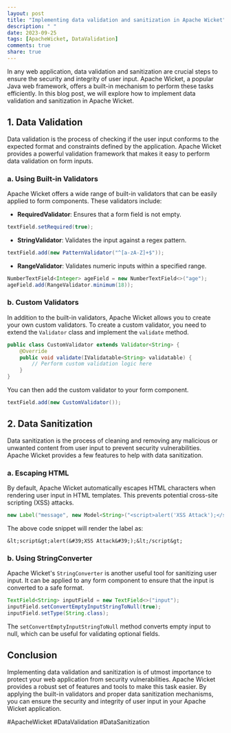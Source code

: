 ```yaml
---
layout: post
title: "Implementing data validation and sanitization in Apache Wicket"
description: " "
date: 2023-09-25
tags: [ApacheWicket, DataValidation]
comments: true
share: true
---
```


In any web application, data validation and sanitization are crucial steps to ensure the security and integrity of user input. Apache Wicket, a popular Java web framework, offers a built-in mechanism to perform these tasks efficiently. In this blog post, we will explore how to implement data validation and sanitization in Apache Wicket.

## 1. Data Validation

Data validation is the process of checking if the user input conforms to the expected format and constraints defined by the application. Apache Wicket provides a powerful validation framework that makes it easy to perform data validation on form inputs.

### a. Using Built-in Validators

Apache Wicket offers a wide range of built-in validators that can be easily applied to form components. These validators include:

- **RequiredValidator**: Ensures that a form field is not empty.
```java
textField.setRequired(true);
```

- **StringValidator**: Validates the input against a regex pattern.
```java
textField.add(new PatternValidator("^[a-zA-Z]+$"));
```

- **RangeValidator**: Validates numeric inputs within a specified range.
```java
NumberTextField<Integer> ageField = new NumberTextField<>("age");
ageField.add(RangeValidator.minimum(18));
```

### b. Custom Validators

In addition to the built-in validators, Apache Wicket allows you to create your own custom validators. To create a custom validator, you need to extend the `Validator` class and implement the `validate` method.

```java
public class CustomValidator extends Validator<String> {
    @Override
    public void validate(IValidatable<String> validatable) {
        // Perform custom validation logic here
    }
}
```

You can then add the custom validator to your form component.
```java
textField.add(new CustomValidator());
```

## 2. Data Sanitization

Data sanitization is the process of cleaning and removing any malicious or unwanted content from user input to prevent security vulnerabilities. Apache Wicket provides a few features to help with data sanitization.

### a. Escaping HTML

By default, Apache Wicket automatically escapes HTML characters when rendering user input in HTML templates. This prevents potential cross-site scripting (XSS) attacks.

```java
new Label("message", new Model<String>("<script>alert('XSS Attack');</script>"));
```

The above code snippet will render the label as:
```
&lt;script&gt;alert(&#39;XSS Attack&#39;);&lt;/script&gt;
```

### b. Using StringConverter

Apache Wicket's `StringConverter` is another useful tool for sanitizing user input. It can be applied to any form component to ensure that the input is converted to a safe format.

```java
TextField<String> inputField = new TextField<>("input");
inputField.setConvertEmptyInputStringToNull(true);
inputField.setType(String.class);
```

The `setConvertEmptyInputStringToNull` method converts empty input to null, which can be useful for validating optional fields. 

## Conclusion

Implementing data validation and sanitization is of utmost importance to protect your web application from security vulnerabilities. Apache Wicket provides a robust set of features and tools to make this task easier. By applying the built-in validators and proper data sanitization mechanisms, you can ensure the security and integrity of user input in your Apache Wicket application.

#ApacheWicket #DataValidation #DataSanitization